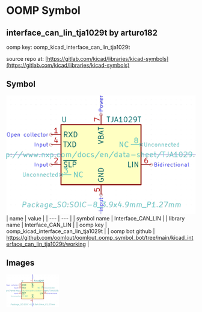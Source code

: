 # OOMP Symbol  
## interface_can_lin_tja1029t  by arturo182  
  
oomp key: oomp_kicad_interface_can_lin_tja1029t  
  
source repo at: [https://gitlab.com/kicad/libraries/kicad-symbols](https://gitlab.com/kicad/libraries/kicad-symbols)  
## Symbol  
  
[![working.png](working_600.png)](working.png)  
| name | value | 
| --- | --- | 
| symbol name | Interface_CAN_LIN | 
| library name | Interface_CAN_LIN | 
| oomp key | oomp_kicad_interface_can_lin_tja1029t | 
| oomp bot github | https://github.com/oomlout/oomlout_oomp_symbol_bot/tree/main/kicad_interface_can_lin_tja1029t/working | 
## Images  
  
[![working.png](working_140.png)](working.png)  
